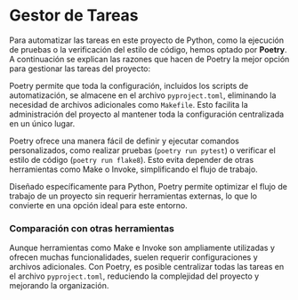 # Gestor de Tareas

Para automatizar las tareas en este proyecto de Python, como la ejecución de pruebas o la verificación del estilo de código, hemos optado por **Poetry**. A continuación se explican las razones que hacen de Poetry la mejor opción para gestionar las tareas del proyecto:

Poetry permite que toda la configuración, incluidos los scripts de automatización, se almacene en el archivo `pyproject.toml`, eliminando la necesidad de archivos adicionales como `Makefile`. Esto facilita la administración del proyecto al mantener toda la configuración centralizada en un único lugar.

Poetry ofrece una manera fácil de definir y ejecutar comandos personalizados, como realizar pruebas (`poetry run pytest`) o verificar el estilo de código (`poetry run flake8`). Esto evita depender de otras herramientas como Make o Invoke, simplificando el flujo de trabajo.

Diseñado específicamente para Python, Poetry permite optimizar el flujo de trabajo de un proyecto sin requerir herramientas externas, lo que lo convierte en una opción ideal para este entorno.

### Comparación con otras herramientas
Aunque herramientas como Make e Invoke son ampliamente utilizadas y ofrecen muchas funcionalidades, suelen requerir configuraciones y archivos adicionales. Con Poetry, es posible centralizar todas las tareas en el archivo `pyproject.toml`, reduciendo la complejidad del proyecto y mejorando la organización.